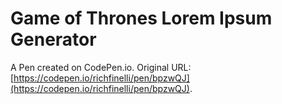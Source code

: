 # Game of Thrones Lorem Ipsum Generator

A Pen created on CodePen.io. Original URL: [https://codepen.io/richfinelli/pen/bpzwQJ](https://codepen.io/richfinelli/pen/bpzwQJ).


